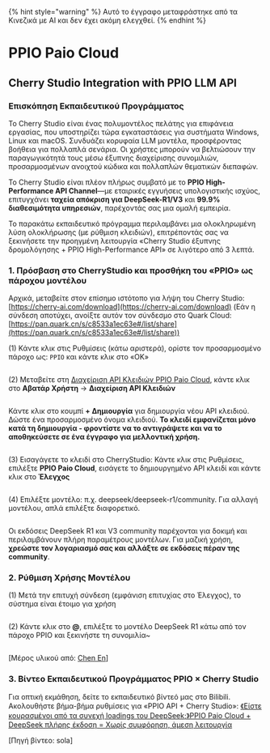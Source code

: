 
{% hint style="warning" %}
Αυτό το έγγραφο μεταφράστηκε από τα Κινεζικά με AI και δεν έχει ακόμη ελεγχθεί.
{% endhint %}

# PPIO Paio Cloud

## Cherry Studio Integration with PPIO LLM API

### [​](https://ppinfra.com/docs/third-party/cherry-studio-use#%E6%95%99%E7%A8%8B%E6%A6%82%E8%BF%B0)Επισκόπηση Εκπαιδευτικού Προγράμματος <a href="#e6-95-99-e7-a8-8b-e6-a6-82-e8-bf-b0" id="e6-95-99-e7-a8-8b-e6-a6-82-e8-bf-b0"></a>

Το Cherry Studio είναι ένας πολυμοντέλος πελάτης για επιφάνεια εργασίας, που υποστηρίζει τώρα εγκαταστάσεις για συστήματα Windows, Linux και macOS. Συνδυάζει κορυφαία LLM μοντέλα, προσφέροντας βοήθεια για πολλαπλά σενάρια. Οι χρήστες μπορούν να βελτιώσουν την παραγωγικότητά τους μέσω έξυπνης διαχείρισης συνομιλιών, προσαρμοσμένων ανοιχτού κώδικα και πολλαπλών θεματικών διεπαφών.

Το Cherry Studio είναι πλέον πλήρως συμβατό με το **PPIO High-Performance API Channel**—με εταιρικές εγγυήσεις υπολογιστικής ισχύος, επιτυγχάνει **ταχεία απόκριση για DeepSeek-R1/V3** και **99.9% διαθεσιμότητα υπηρεσιών**, παρέχοντάς σας μια ομαλή εμπειρία.

Το παρακάτω εκπαιδευτικό πρόγραμμα περιλαμβάνει μια ολοκληρωμένη λύση ολοκλήρωσης (με ρύθμιση κλειδιών), επιτρέποντάς σας να ξεκινήσετε την προηγμένη λειτουργία «Cherry Studio έξυπνης δρομολόγησης + PPIO High-Performance API» σε λιγότερο από 3 λεπτά.

### [​](https://ppinfra.com/docs/third-party/cherry-studio-use#1-%E8%BF%9B%E5%85%A5-cherrystudio%EF%BC%8C%E6%B7%BB%E5%8A%A0-%E2%80%9Cppio%E2%80%9D-%E4%BD%9C%E4%B8%BA%E6%A8%A1%E5%9E%8B%E6%8F%90%E4%BE%9B%E5%95%86)1. Πρόσβαση στο CherryStudio και προσθήκη του «PPIO» ως πάροχου μοντέλου <a href="#id-1-e8-bf-9b-e5-85-a5-cherrystudio-ef-bc-8c-e6-b7-bb-e5-8a-a0-e2-80-9cppio-e2-80-9d-e4-bd-9c-e4-b8-ba" id="id-1-e8-bf-9b-e5-85-a5-cherrystudio-ef-bc-8c-e6-b7-bb-e5-8a-a0-e2-80-9cppio-e2-80-9d-e4-bd-9c-e4-b8-ba"></a>

Αρχικά, μεταβείτε στον επίσημο ιστότοπο για λήψη του Cherry Studio: [https://cherry-ai.com/download](https://cherry-ai.com/download) (Εάν η σύνδεση αποτύχει, ανοίξτε αυτόν τον σύνδεσμο στο Quark Cloud: [https://pan.quark.cn/s/c8533a1ec63e#/list/share](https://pan.quark.cn/s/c8533a1ec63e#/list/share))

(1) Κάντε κλικ στις Ρυθμίσεις (κάτω αριστερά), ορίστε τον προσαρμοσμένο πάροχο ως: `PPIO` και κάντε κλικ στο «ΟΚ»

<figure><img src="https://static.ppinfra.com/docs/image/llm/cherry-studio-setting.png" alt=""><figcaption></figcaption></figure>

(2) Μεταβείτε στη [Διαχείριση API Κλειδιών PPIO Paio Cloud](https://ppinfra.com/user/register?invited_by=JYT9GD\&utm_source=github_cherry-studio), κάντε κλικ στο **Αβατάρ Χρήστη** → **Διαχείριση API Κλειδιών**

<figure><img src="https://static.ppinfra.com/docs/image/llm/ppinfra-create-api-key-01.png" alt=""><figcaption></figcaption></figure>

Κάντε κλικ στο κουμπί **+ Δημιουργία** για δημιουργία νέου API κλειδιού. Δώστε ένα προσαρμοσμένο όνομα κλειδιού. **Το κλειδί εμφανίζεται μόνο κατά τη δημιουργία - φροντίστε να το αντιγράψετε και να το αποθηκεύσετε σε ένα έγγραφο για μελλοντική χρήση.**

<figure><img src="https://static.ppinfra.com/docs/image/llm/ppinfra-create-api-key-02.png" alt=""><figcaption></figcaption></figure>

(3) Εισαγάγετε το κλειδί στο CherryStudio: Κάντε κλικ στις Ρυθμίσεις, επιλέξτε **PPIO Paio Cloud**, εισάγετε το δημιουργημένο API κλειδί και κάντε κλικ στο **Έλεγχος**

<figure><img src="https://static.ppinfra.com/docs/image/llm/cherry-studio-3601.PNG" alt=""><figcaption></figcaption></figure>

(4) Επιλέξτε μοντέλο: π.χ. deepseek/deepseek-r1/community. Για αλλαγή μοντέλου, απλά επιλέξτε διαφορετικό.

<figure><img src="https://static.ppinfra.com/docs/image/llm/cherry-studio-3602.PNG" alt=""><figcaption></figcaption></figure>

Οι εκδόσεις DeepSeek R1 και V3 community παρέχονται για δοκιμή και περιλαμβάνουν πλήρη παραμέτρους μοντέλων. Για μαζική χρήση, **χρεώστε τον λογαριασμό σας και αλλάξτε σε εκδόσεις πέραν της community**.

### [​](https://ppinfra.com/docs/third-party/cherry-studio-use#2-%E6%A8%A1%E5%9E%8B%E4%BD%BF%E7%94%A8%E9%85%8D%E7%BD%AE)2. Ρύθμιση Χρήσης Μοντέλου <a href="#id-2-e6-a8-a1-e5-9e-8b-e4-bd-bf-e7-94-a8-e9-85-8d-e7-bd-ae" id="id-2-e6-a8-a1-e5-9e-8b-e4-bd-bf-e7-94-a8-e9-85-8d-e7-bd-ae"></a>

(1) Μετά την επιτυχή σύνδεση (εμφάνιση επιτυχίας στο Έλεγχος), το σύστημα είναι έτοιμο για χρήση

<figure><img src="https://static.ppinfra.com/docs/image/llm/cherry-studio-3603.png" alt=""><figcaption></figcaption></figure>

(2) Κάντε κλικ στο **@**, επιλέξτε το μοντέλο DeepSeek R1 κάτω από τον πάροχο PPIO και ξεκινήστε τη συνομιλία~

<figure><img src="https://static.ppinfra.com/docs/image/llm/cherry-studio-ppio-config-02.png" alt=""><figcaption></figcaption></figure>

[Μέρος υλικού από: [Chen En](https://www.kdocs.cn/l/ctGiF5K6PQoO)]

### [​](https://ppinfra.com/docs/third-party/cherry-studio-use#3-ppio%C3%97cherry-studio-%E8%A7%86%E9%A2%91%E4%BD%BF%E7%94%A8%E6%95%99%E7%A8%8B)3. Βίντεο Εκπαιδευτικού Προγράμματος PPIO × Cherry Studio <a href="#id-3-ppio-c3-97cherry-studio-e8-a7-86-e9-a2-91-e4-bd-bf-e7-94-a8-e6-95-99-e7-a8-8b" id="id-3-ppio-c3-97cherry-studio-e8-a7-86-e9-a2-91-e4-bd-bf-e7-94-a8-e6-95-99-e7-a8-8b"></a>

Για οπτική εκμάθηση, δείτε το εκπαιδευτικό βίντεό μας στο Bilibili. Ακολουθήστε βήμα-βήμα ρυθμίσεις για «PPIO API + Cherry Studio»: [《Είστε κουρασμένοι από τα συνεχή loadings του DeepSeek;》PPIO Paio Cloud + DeepSeek πλήρης έκδοση = Χωρίς συμφόρηση, άμεση λειτουργία](https://www.bilibili.com/video/BV1BZNmeTEwg/?buvid=XX82F37818653072D274A6BB8A4FE7938A30C\&from_spmid=search.search-result.0.0\&is_story_h5=false\&mid=3CpKQv%2Bjnb8k6iTGlUl1eH8FTQ%2FSZMtL1rElX6M3iMo%3D\&plat_id=116\&share_from=ugc\&share_medium=android\&share_plat=android\&share_session_id=b892268f-5751-4f6e-9690-50b37855d346\&share_source=WEIXIN\&share_source=weixin\&share_tag=s_i\&spmid=united.player-video-detail.0.0\&timestamp=1739160448\&unique_k=eKDZuRP\&up_id=3546757841554023\&vd_source=50fea165795ccc47455a165f5bcaeed2)

[Πηγή βίντεο: sola]